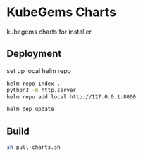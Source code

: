 # KubeGems Charts

kubegems charts for installer.

## Deployment

set up local helm repo

```sh
helm repo index .
python3 -m http.server
helm repo add local http://127.0.0.1:8000
```

```sh
helm dep update
```

## Build

```sh
sh pull-charts.sh
```

